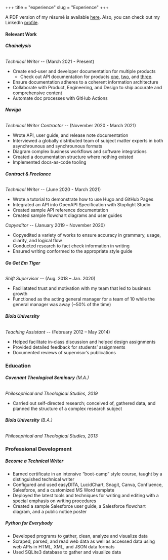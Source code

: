 +++
title = "experience"
slug = "Experience"
+++

A PDF version of my résumé is available [here](https://drive.google.com/file/d/1Sds-xOdX-EjZhp8gcQxU8kbNimHSEJ0U/view?usp=sharing). Also, you can check out my LinkedIn [profile](https://www.linkedin.com/in/nathanlaux/).


#### Relevant Work

###### **Chainalysis**

*Technical Writer* -- (March 2021 - Present)
+ Create end-user and developer documentation for multiple products
  + Check out API documentation for products [one](https://docs.chainalysis.com/api/kyt/), [two](https://docs.chainalysis.com/api/address-screening/), and [three](https://docs.chainalysis.com/api/sanctions/).
+ Ensure documentation adheres to a coherent information architecture
+ Collaborate with Product, Engineering, and Design to ship accurate and comprehensive content
+ Automate doc processes with GitHub Actions


###### **Naviga**

*Technical Writer Contractor* -- (November 2020 - March 2021)
+ Wrote API, user guide, and release note documentation
+ Interviewed a globally distributed team of subject matter experts in both asynchrounous and synchrounous formats
+ Diagram complex business workflows and software integrations
+ Created a documentation structure where nothing existed
+ Implemented docs-as-code tooling

###### **Contract & Freelance**

*Technical Writer* -- (June 2020 - March 2021)
  + Wrote a tutorial to demonstrate how to use Hugo and GitHub Pages
  + Integrated an API into OpenAPI Specification with Stoplight Studio
  + Created sample API reference documentation
  + Created sample flowchart diagrams and user guides

*Copyeditor* -- (January 2019 – November 2020)

  + Copyedited a variety of works to ensure accuracy in grammary, usage, cliarity, and logical flow
  + Conducted research to fact check information in writing
  + Ensured  writing conformed to the appropriate style guide


###### **Go Get Em Tiger**

*Shift Supervisor* -- (Aug. 2018 – Jan. 2020)

  + Faciliatated trust and motivation with my team that led to business growth
  + Functioned as the acting general manager for a team of 10 while the general manager was away (~50% of the time)


###### **Biola University**

*Teaching Assistant* -- (February 2012 – May 2014)

  + Helped facilitate in-class discussion and helped design assignments
  + Provided detailed feedback for students’ assignments
  + Documented reviews of supervisor’s publications


### Education

###### **Covenant Theological Seminary** (M.A.)
*Philosophical and Theological Studies, 2019*

  + Carried out self-directed research; conceived of, gathered data, and planned the structure of a complex research subject


###### **Biola University** (B.A.)
*Philosophical and Theological Studies, 2013*

### Professional Development

##### **Become a Technical Writer**
  + Earned certificate in an intensive “boot-camp” style course, taught by a distinguished technical writer
  + Configured and used easyDITA, LucidChart, Snagit, Canva, Confluence, Salesforce, and a customized MS Word template
  + Deployed the latest tools and techniques for writing and editing with a special emphasis on writing procedures
  + Created a sample Salesforce user guide, a Salesforce flowchart diagram, and a public notice poster


##### **Python for Everybody**

  + Developed programs to gather, clean, analyze and visualize data
  + Scraped, parsed, and read web data as well as accessed data using web APIs in HTML, XML, and JSON data formats
  + Used SQLite3 database to gather and visualize data

